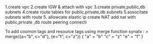 1.create vpc
2.create IGW & attach with vpc
3.create private,public,db subnets
4.create route tables for public,private,db subnets
5.associtate subnets with route 
5. allowcate elastic ip
create NAT
add nat with public,private ,db route
peering connecti

To add coomon tags and resource tags using merge function
synatx : > merge({a="b", c="d"}, {e="f", c="z"})
{
  "a" = "b"
  "c" = "z"
  "e" = "f"
}